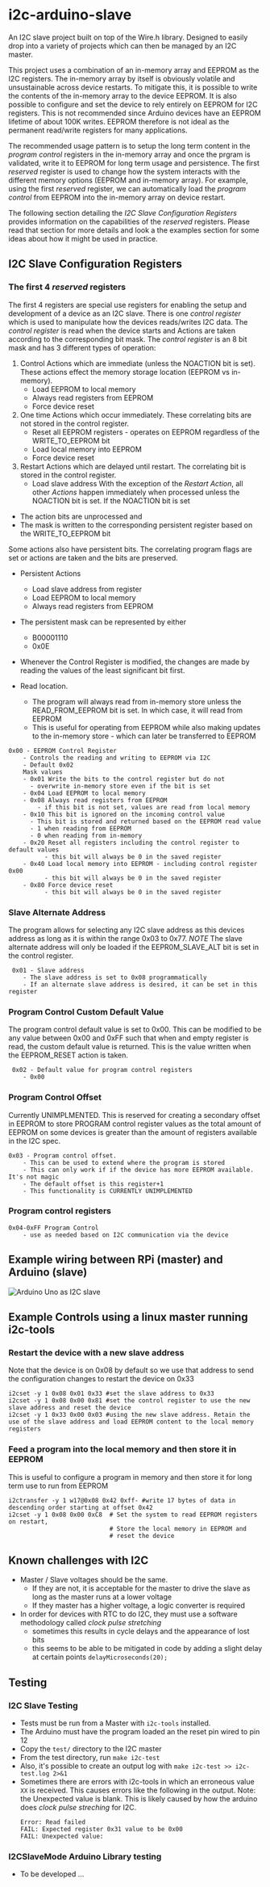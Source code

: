 # i2c-arduino-slave
An I2C slave project built on top of the Wire.h library. Designed to easily drop into a variety of projects which can then be managed by an I2C master.

This project uses a combination of an in-memory array and EEPROM as the I2C registers. The in-memory array by itself is obviously volatile and unsustainable across device restarts. To mitigate this, it is possible to write the contents of the in-memory array to the device EEPROM. It is also possible to configure and set the device to rely entirely on EEPROM for I2C registers. This is not recommended since Arduino devices have an EEPROM lifetime of about 100K writes. EEPROM therefore is not ideal as the permanent read/write registers for many applications. 

The recommended usage pattern is to setup the long term content in the *program control* registers in the in-memory array and once the prgram is validated, write it to EEPROM for long term usage and persistence. The first *reserved* register is used to change how the system interacts with the different memory options (EEPROM and in-memory array). For example, using the first *reserved* register, we can automatically load the *program control* from EEPROM into the in-memory array on device restart.  

The following section detailing the *I2C Slave Configuration Registers* provides information on the capabilities of the *reserved* registers. Please read that section for more details and look a the examples section for some ideas about how it might be used in practice.

## I2C Slave Configuration Registers

### The first 4 *reserved* registers
The first 4 registers are special use registers for enabling the setup and development of a device as an I2C slave. There is one *control register* which is used to manipulate how the devices reads/writes I2C data. The *control register* is read when the device starts and Actions are taken according to the corresponding bit mask. The *control register* is an 8 bit mask and has 3 different types of operation:
1. Control Actions which are immediate (unless the NOACTION bit is set). These actions effect the memory storage location (EEPROM vs in-memory).
	* Load EEPROM to local memory 
	* Always read registers from EEPROM
	* Force device reset
1. One time Actions which occur immediately. These correlating bits are not stored in the control register. 
	* Reset all EEPROM registers - operates on EEPROM regardless of the WRITE_TO_EEPROM bit
	* Load local memory into EEPROM
	* Force device reset
1. Restart Actions which are delayed until restart. The correlating bit is stored in the control register.
	* Load slave address
With the exception of the *Restart Action*, all other *Actions* happen immediately when processed unless the NOACTION bit is set. If the NOACTION bit is set 
* The action bits are unprocessed and 
* The mask is written to the corresponding persistent register based on the WRITE_TO_EEPROM bit

Some actions also have persistent bits. The correlating program flags are set or actions are taken and the bits are preserved. 
* Persistent Actions
	* Load slave address from register
	* Load EEPROM to local memory
	* Always read registers from EEPROM
* The persistent mask can be represented by either
	* B00001110  
	* 0x0E
* Whenever the Control Register is modified, the changes are made by reading the values of the least significant bit first.

* Read location.
	* The program will always read from in-memory store unless the READ_FROM_EEPROM bit is set. In which case, it will read from EEPROM
	* This is useful for operating from EEPROM while also making updates to the in-memory store - which can later be transferred to EEPROM

```
0x00 - EEPROM Control Register
    - Controls the reading and writing to EEPROM via I2C
    - Default 0x02
    Mask values 
    - 0x01 Write the bits to the control register but do not
      - overwrite in-memory store even if the bit is set
    - 0x04 Load EEPROM to local memory
    - 0x08 Always read registers from EEPROM
        - if this bit is not set, values are read from local memory
    - 0x10 This bit is ignored on the incoming control value
      - This bit is stored and returned based on the EEPROM read value
      - 1 when reading from EEPROM
      - 0 when reading from in-memory
    - 0x20 Reset all registers including the control register to default values
		  - this bit will always be 0 in the saved register
    - 0x40 Load local memory into EEPROM - including control register 0x00 
		  - this bit will always be 0 in the saved register
    - 0x80 Force device reset 
		  - this bit will always be 0 in the saved register
```

### Slave Alternate Address
The program allows for selecting any I2C slave address as this devices address as long as it is within the range 0x03 to 0x77. *NOTE* The slave alternate address will only be loaded if the EEPR0M_SLAVE_ALT bit is set in the control register.

```
 0x01 - Slave address
    - The slave address is set to 0x08 programmatically
    - If an alternate slave address is desired, it can be set in this register
```

### Program Control Custom Default Value
The program control default value is set to 0x00. This can be modified to be any value between 0x00 and 0xFF such that when and empty register is read, the custom default value is returned. This is the value written when the EEPROM_RESET action is taken.
```
 0x02 - Default value for program control registers
    - 0x00
```

### Program Control Offset
Currently UNIMPLMENTED. This is reserved for creating a secondary offset in EEPROM to store PROGRAM control register values as the total amount of EEPROM on some devices is greater than the amount of registers available in the I2C spec.

```
0x03 - Program control offset. 
	- This can be used to extend where the program is stored
	- This can only work if if the device has more EEPROM available. It's not magic
	- The default offset is this register+1
	- This functionality is CURRENTLY UNIMPLEMENTED
```

### Program control registers
```
0x04-0xFF Program Control
    - use as needed based on I2C communication via the device
```
## Example wiring between RPi (master) and Arduino (slave)
![Arduino Uno as I2C slave](./images/i2c-rpi-arduino-slave.png)

## Example Controls using a linux master running i2c-tools
### Restart the device with a new slave address
Note that the device is on 0x08 by default so we use that address to send the configuration changes to restart the device on 0x33
```
i2cset -y 1 0x08 0x01 0x33 #set the slave address to 0x33
i2cset -y 1 0x08 0x00 0x81 #set the control register to use the new slave address and reset the device 
i2cset -y 1 0x33 0x00 0x03 #using the new slave address. Retain the use of the slave address and load EEPROM content to the local memory registers
```
### Feed a program into the local memory and then store it in EEPROM
This is useful to configure a program in memory and then store it for long term use to run from EEPROM
```
i2ctransfer -y 1 w17@0x08 0x42 0xff- #write 17 bytes of data in descending order starting at offset 0x42
i2cset -y 1 0x08 0x00 0xC8	# Set the system to read EEPROM registers on restart, 
							# Store the local memory in EEPROM and 
							# reset the device
```

## Known challenges with I2C
* Master / Slave voltages should be the same. 
	* If they are not, it is acceptable for the master to drive the slave as long as the master runs at a lower voltage
	* If they master has a higher voltage, a logic converter is required 
* In order for devices with RTC to do I2C, they must use a software methodology called *clock pulse stretching*
    * sometimes this results in cycle delays and the appearance of lost bits
    * this seems to be able to be mitigated in code by adding a slight delay at certain points
        `delayMicroseconds(20);` 


## Testing

### I2C Slave Testing
* Tests must be run from a Master with `i2c-tools` installed.
* The Arduino must have the program loaded an the reset pin wired to pin 12
* Copy the `test/` directory to the I2C master
* From the test directory, run `make i2c-test` 
* Also, it's possible to create an output log with `make i2c-test >> i2c-test.log 2>&1`
* Sometimes there are errors with i2c-tools in which an erroneous value `XX` is received. This causes errors like the following in the output. Note: the Unexpected value is blank. This is likely caused by how the arduino does *clock pulse streching* for I2C.
    ```
	Error: Read failed
	FAIL: Expected register 0x31 value to be 0x00
	FAIL: Unexpected value:
    ```

### I2CSlaveMode Arduino Library testing
* To be developed ...
